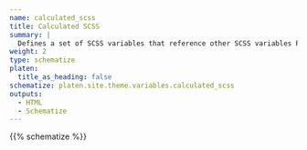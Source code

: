 ```yaml
---
name: calculated_scss
title: Calculated SCSS
summary: |
  Defines a set of SCSS variables that reference other SCSS variables Platen uses to determine how to display the site.
weight: 2
type: schematize
platen:
  title_as_heading: false
schematize: platen.site.theme.variables.calculated_scss
outputs:
  - HTML
  - Schematize
---
```


{{% schematize %}}
